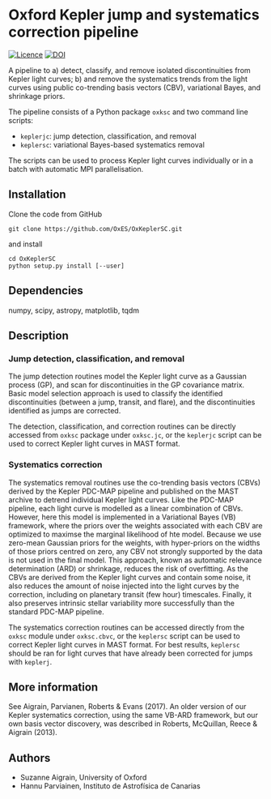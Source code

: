 # Oxford Kepler jump and systematics correction pipeline

[![Licence](http://img.shields.io/badge/license-GPLv3-blue.svg?style=flat)](http://www.gnu.org/licenses/gpl-3.0.html)
[![DOI](https://zenodo.org/badge/75633936.svg)](https://zenodo.org/badge/latestdoi/75633936)

A pipeline to a) detect, classify, and remove isolated discontinuities
from Kepler light curves; b) and remove the systematics trends from
the light curves using public co-trending basis vectors (CBV),
variational Bayes, and shrinkage priors.

The pipeline consists of a Python package `oxksc` and two command line scripts:

- `keplerjc`: jump detection, classification, and removal
- `keplersc`: variational Bayes-based systematics removal 

The scripts can be used to process Kepler light curves individually or in a batch
with automatic MPI parallelisation.

## Installation

Clone the code from GitHub

    git clone https://github.com/OxES/OxKeplerSC.git

and install

    cd OxKeplerSC
    python setup.py install [--user]

## Dependencies

numpy, scipy, astropy, matplotlib, tqdm

## Description

### Jump detection, classification, and removal

The jump detection routines model the Kepler light curve as a Gaussian
process (GP), and scan for discontinuities in the GP covariance matrix.
Basic model selection approach is used to classify the identified 
discontinuities (between a jump, transit, and flare), and the discontinuities
identified as jumps are corrected.

The detection, classification, and correction routines can be directly
accessed from `oxksc` package under `oxksc.jc`, or the `keplerjc` script 
can be used to correct Kepler light curves in MAST format.

### Systematics correction

The systematics removal routines use the co-trending basis vectors (CBVs) derived by the
Kepler PDC-MAP pipeline and published on the MAST archive to detrend
individual Kepler light curves. Like the PDC-MAP pipeline, each light
curve is modelled as a linear combination of CBVs. However, here this
model is implemented in a Variational Bayes (VB) framework, where the
priors over the weights associated with each CBV are optimized to
maximse the marginal likelihood of hte model. Because we use zero-mean
Gaussian priors for the weights, with hyper-priors on the widths of
those priors centred on zero, any CBV not strongly supported by the
data is not used in the final model. This approach, known as automatic
relevance determination (ARD) or shrinkage, reduces the risk of
overfitting. As the CBVs are derived from the Kepler light curves and
contain some noise, it also reduces the amount of noise injected into
the light curves by the correction, including on planetary transit
(few hour) timescales. Finally, it also preserves intrinsic stellar
variability more successfully than the standard PDC-MAP pipeline.

The systematics correction routines can be accessed directly from the
`oxksc` module under `oxksc.cbvc`, or the `keplersc` script can be 
used to correct Kepler light curves in MAST format. For best results,
`keplersc` should be ran for light curves that have already been corrected for
jumps with `keplerj`.

## More information

See Aigrain, Parvianen, Roberts & Evans (2017). An
older version of our Kepler systematics correction, using the same
VB-ARD framework, but our own basis vector discovery, was described in
Roberts, McQuillan, Reece & Aigrain (2013).

## Authors

- Suzanne Aigrain, University of Oxford
- Hannu Parviainen, Instituto de Astrofísica de Canarias
